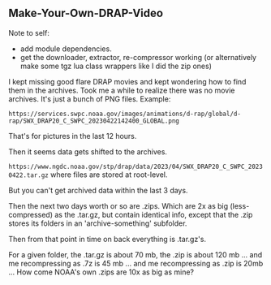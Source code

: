 ## Make-Your-Own-DRAP-Video

Note to self:
- add module dependencies.
- get the downloader, extractor, re-compressor working (or alternatively make some tgz lua class wrappers like I did the zip ones)

I kept missing good flare DRAP movies and kept wondering how to find them in the archives.
Took me a while to realize there was no movie archives.  It's just a bunch of PNG files. 
Example:

`https://services.swpc.noaa.gov/images/animations/d-rap/global/d-rap/SWX_DRAP20_C_SWPC_20230422142400_GLOBAL.png`

That's for pictures in the last 12 hours.

Then it seems data gets shifted to the archives.

`https://www.ngdc.noaa.gov/stp/drap/data/2023/04/SWX_DRAP20_C_SWPC_20230422.tar.gz` where files are stored at root-level. 

But you can't get archived data within the last 3 days.

Then the next two days worth or so are .zips.  Which are 2x as big (less-compressed) as the .tar.gz, but contain identical info, except that the .zip stores its folders in an 'archive-something' subfolder.

Then from that point in time on back everything is .tar.gz's.


For a given folder, the .tar.gz is about 70 mb, the .zip is about 120 mb ... and me recompressing as .7z is 45 mb ... and me recompressing as .zip is 20mb ... How come NOAA's own .zips are 10x as big as mine?

